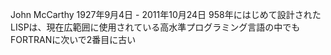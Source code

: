 
John McCarthy
1927年9月4日 - 2011年10月24日
958年にはじめて設計されたLISPは、現在広範囲に使用されている高水準プログラミング言語の中でもFORTRANに次いで2番目に古い
